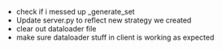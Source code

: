 - check if i messed up _generate_set
- Update server.py to reflect new strategy we created
- clear out dataloader file
- make sure dataloader stuff in client is working as expected